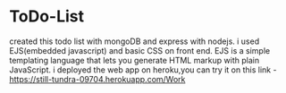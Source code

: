 # ToDo-List
created this todo list with mongoDB and express with nodejs.
i used EJS(embedded javascript) and basic CSS on front end.
EJS is a simple templating language that lets you generate HTML markup with plain JavaScript.
i deployed the web app on heroku,you can try it on this link - 
https://still-tundra-09704.herokuapp.com/Work

